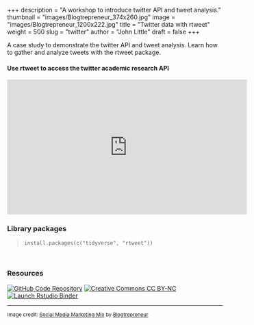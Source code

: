 +++
description = "A workshop to introduce twitter API and tweet analysis."
thumbnail = "images/Blogtrepreneur_374x260.jpg"
image = "images/Blogtrepreneur_1200x222.jpg"
title = "Twitter data with rtweet"
weight = 500
slug = "twitter"
author = "John Little"
draft = false
+++  

A case study to demonstrate the twitter API and tweet analysis.  Learn how to gather and analyze tweets with the rtweet package.

####  Use rtweet to access the twitter academic research API

<iframe width="560" height="315" src="https://www.youtube.com/embed/v7xmPnclDok" title="YouTube video player" frameborder="0" allow="accelerometer; autoplay; clipboard-write; encrypted-media; gyroscope; picture-in-picture" allowfullscreen></iframe>  

<!-- 
### Register

**Prerequisite:**  Intro to R.  All attendees are expected to have a familiarity with R, RStudio, and the Tidyverse. 

This semester the **Dashboards, slides, and R Markdown** workshop combines elements of this workshop with the [Interactive Dashboards](/portfolio/dashboard_workshop) workshop  

<a href="https://duke.libcal.com/event/7300231" class="button">Register:<br>Slides with Rmarkdown (Xaringan)<br>April 6, 2021</a> 

-->

<br>

### Library packages

> `install.packages(c("tidyverse", "rtweet"))`  

<br>

### Resources

<!-- badges: start -->
[![GitHub Code Repository](https://img.shields.io/badge/GitHub-Code%20Repository-lightgrey?logo=GitHub "GitHub Code Repository")](https://github.com/libjohn/workshop_twitter_analysis)
[![Creative Commons CC
BY-NC](https://img.shields.io/badge/Creative%20Commons-BY--NC-EF9421?logo=creative%20commons&logoColor=EF9421 "CC BY-NC")](https://creativecommons.org/licenses/by-nc/4.0/)
[![Launch Rstudio
Binder](https://mybinder.org/badge_logo.svg)](https://mybinder.org/v2/gh/libjohn/workshop_twitter_analysis/main?urlpath=rstudio)
<!-- badges: end -->

***


<small>Image credit:  [Social Media Marketing Mix](https://flickr.com/photos/143601516@N03/28208489145/in/photostream/) by [Blogtrepreneur](https://flickr.com/photos/143601516@N03/)</small>




